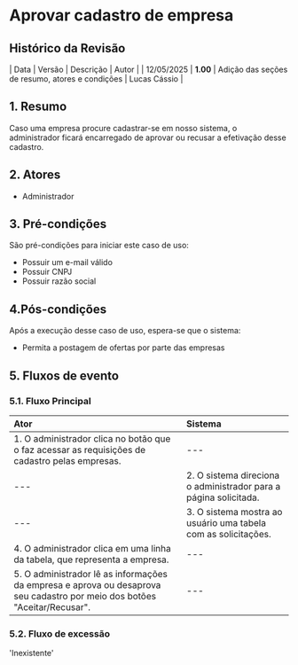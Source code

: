 # Aprovar cadastro de empresa

## Histórico da Revisão 
|  Data  | Versão | Descrição | Autor |
| 12/05/2025 | **1.00** | Adição das seções de resumo, atores e condições  | Lucas Cássio |


## 1. Resumo 
Caso uma empresa procure cadastrar-se em nosso sistema, o administrador ficará encarregado de aprovar ou recusar a efetivação desse cadastro.


## 2. Atores 
- Administrador

## 3. Pré-condições
São pré-condições para iniciar este caso de uso:
- Possuir um e-mail válido
- Possuir CNPJ
- Possuir razão social

## 4.Pós-condições
Após a execução desse caso de uso, espera-se que o sistema:
- Permita a postagem de ofertas por parte das empresas

## 5. Fluxos de evento

### 5.1. Fluxo Principal 
|  Ator  | Sistema |
|:-------|:------- |
|1. O administrador clica no botão que o faz acessar as requisições de cadastro pelas empresas.| --- |
| --- |2. O sistema direciona o administrador para a página solicitada.| --- |
| --- |3. O sistema mostra ao usuário uma tabela com as solicitações.| --- |
| 4.  O administrador clica em uma linha da tabela, que representa a empresa.| --- |
| 5. O administrador lê as informações da empresa e aprova ou desaprova seu cadastro por meio dos botões "Aceitar/Recusar".| --- |


### 5.2. Fluxo de excessão 
'Inexistente'